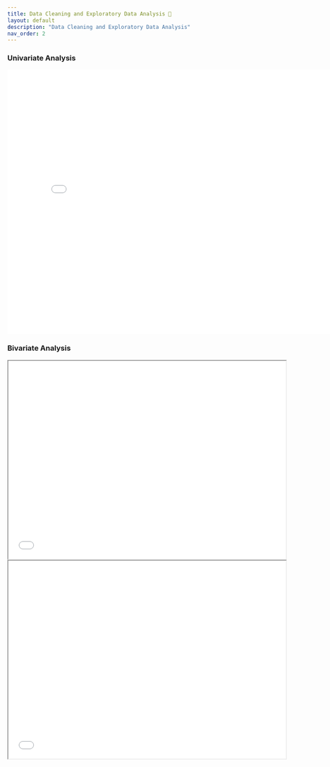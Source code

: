 ```yaml
---
title: Data Cleaning and Exploratory Data Analysis 🧹
layout: default
description: "Data Cleaning and Exploratory Data Analysis"
nav_order: 2
---
```



### Univariate Analysis
<iframe src="diagram/horizontal_barc_frequency.html" width=800 height=600 frameBorder=0></iframe>

### Bivariate Analysis 
<iframe src="diagram/sbs_mbcpicked.html" width=630 height=450 frameBorder=50></iframe>
<iframe src="diagram/heat_map.html" width=630 height=450 frameBorder=50></iframe>
